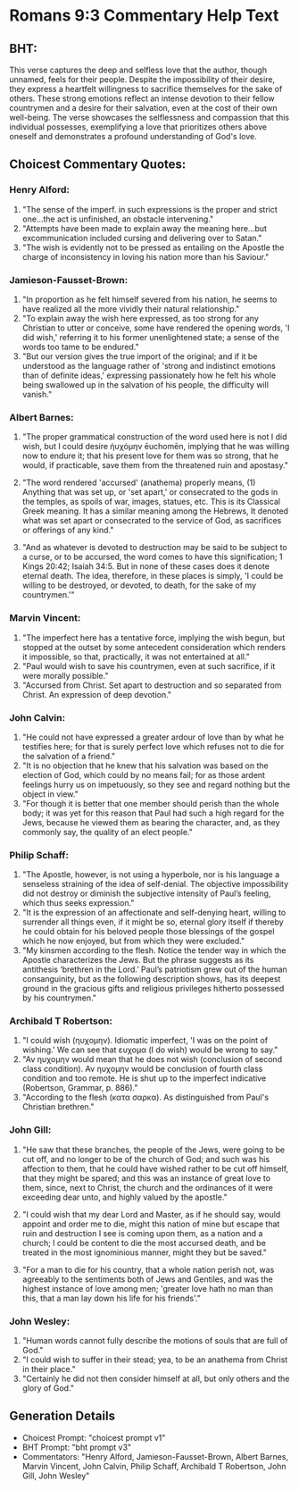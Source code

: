 # Romans 9:3 Commentary Help Text

## BHT:
This verse captures the deep and selfless love that the author, though unnamed, feels for their people. Despite the impossibility of their desire, they express a heartfelt willingness to sacrifice themselves for the sake of others. These strong emotions reflect an intense devotion to their fellow countrymen and a desire for their salvation, even at the cost of their own well-being. The verse showcases the selflessness and compassion that this individual possesses, exemplifying a love that prioritizes others above oneself and demonstrates a profound understanding of God's love.

## Choicest Commentary Quotes:
### Henry Alford:
1. "The sense of the imperf. in such expressions is the proper and strict one...the act is unfinished, an obstacle intervening."
2. "Attempts have been made to explain away the meaning here...but excommunication included cursing and delivering over to Satan."
3. "The wish is evidently not to be pressed as entailing on the Apostle the charge of inconsistency in loving his nation more than his Saviour."

### Jamieson-Fausset-Brown:
1. "In proportion as he felt himself severed from his nation, he seems to have realized all the more vividly their natural relationship."
2. "To explain away the wish here expressed, as too strong for any Christian to utter or conceive, some have rendered the opening words, 'I did wish,' referring it to his former unenlightened state; a sense of the words too tame to be endured."
3. "But our version gives the true import of the original; and if it be understood as the language rather of 'strong and indistinct emotions than of definite ideas,' expressing passionately how he felt his whole being swallowed up in the salvation of his people, the difficulty will vanish."

### Albert Barnes:
1. "The proper grammatical construction of the word used here is not I did wish, but I could desire ἠυχόμην ēuchomēn, implying that he was willing now to endure it; that his present love for them was so strong, that he would, if practicable, save them from the threatened ruin and apostasy."

2. "The word rendered 'accursed' (anathema) properly means, (1) Anything that was set up, or 'set apart,' or consecrated to the gods in the temples, as spoils of war, images, statues, etc. This is its Classical Greek meaning. It has a similar meaning among the Hebrews, It denoted what was set apart or consecrated to the service of God, as sacrifices or offerings of any kind."

3. "And as whatever is devoted to destruction may be said to be subject to a curse, or to be accursed, the word comes to have this signification; 1 Kings 20:42; Isaiah 34:5. But in none of these cases does it denote eternal death. The idea, therefore, in these places is simply, 'I could be willing to be destroyed, or devoted, to death, for the sake of my countrymen.'"

### Marvin Vincent:
1. "The imperfect here has a tentative force, implying the wish begun, but stopped at the outset by some antecedent consideration which renders it impossible, so that, practically, it was not entertained at all."
2. "Paul would wish to save his countrymen, even at such sacrifice, if it were morally possible."
3. "Accursed from Christ. Set apart to destruction and so separated from Christ. An expression of deep devotion."

### John Calvin:
1. "He could not have expressed a greater ardour of love than by what he testifies here; for that is surely perfect love which refuses not to die for the salvation of a friend."
2. "It is no objection that he knew that his salvation was based on the election of God, which could by no means fail; for as those ardent feelings hurry us on impetuously, so they see and regard nothing but the object in view."
3. "For though it is better that one member should perish than the whole body; it was yet for this reason that Paul had such a high regard for the Jews, because he viewed them as bearing the character, and, as they commonly say, the quality of an elect people."

### Philip Schaff:
1. "The Apostle, however, is not using a hyperbole, nor is his language a senseless straining of the idea of self-denial. The objective impossibility did not destroy or diminish the subjective intensity of Paul’s feeling, which thus seeks expression."
2. "It is the expression of an affectionate and self-denying heart, willing to surrender all things even, if it might be so, eternal glory itself if thereby he could obtain for his beloved people those blessings of the gospel which he now enjoyed, but from which they were excluded."
3. "My kinsmen according to the flesh. Notice the tender way in which the Apostle characterizes the Jews. But the phrase suggests as its antithesis ‘brethren in the Lord.’ Paul’s patriotism grew out of the human consanguinity, but as the following description shows, has its deepest ground in the gracious gifts and religious privileges hitherto possessed by his countrymen."

### Archibald T Robertson:
1. "I could wish (ηυχομην). Idiomatic imperfect, 'I was on the point of wishing.' We can see that ευχομα (I do wish) would be wrong to say."
2. "Αν ηυχομην would mean that he does not wish (conclusion of second class condition). Αν ηυχομην would be conclusion of fourth class condition and too remote. He is shut up to the imperfect indicative (Robertson, Grammar, p. 886)."
3. "According to the flesh (κατα σαρκα). As distinguished from Paul's Christian brethren."

### John Gill:
1. "He saw that these branches, the people of the Jews, were going to be cut off, and no longer to be of the church of God; and such was his affection to them, that he could have wished rather to be cut off himself, that they might be spared; and this was an instance of great love to them, since, next to Christ, the church and the ordinances of it were exceeding dear unto, and highly valued by the apostle."

2. "I could wish that my dear Lord and Master, as if he should say, would appoint and order me to die, might this nation of mine but escape that ruin and destruction I see is coming upon them, as a nation and a church; I could be content to die the most accursed death, and be treated in the most ignominious manner, might they but be saved."

3. "For a man to die for his country, that a whole nation perish not, was agreeably to the sentiments both of Jews and Gentiles, and was the highest instance of love among men; 'greater love hath no man than this, that a man lay down his life for his friends'."

### John Wesley:
1. "Human words cannot fully describe the motions of souls that are full of God."
2. "I could wish to suffer in their stead; yea, to be an anathema from Christ in their place."
3. "Certainly he did not then consider himself at all, but only others and the glory of God."


## Generation Details
- Choicest Prompt: "choicest prompt v1"
- BHT Prompt: "bht prompt v3"
- Commentators: "Henry Alford, Jamieson-Fausset-Brown, Albert Barnes, Marvin Vincent, John Calvin, Philip Schaff, Archibald T Robertson, John Gill, John Wesley"
